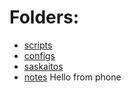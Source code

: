 # Folders:

- [scripts](./scripts)
- [configs](./configs)
- [saskaitos](./saskaitos/list.html)
- [notes](./notes/notes.md)
Hello from phone
